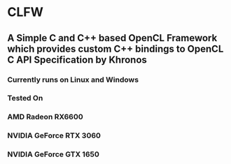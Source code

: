 # CLFW

## A Simple C and C++ based OpenCL Framework which provides custom C++ bindings to OpenCL C API Specification by Khronos

### Currently runs on Linux and Windows

### Tested On
### AMD Radeon RX6600
### NVIDIA GeForce RTX 3060
### NVIDIA GeForce GTX 1650
